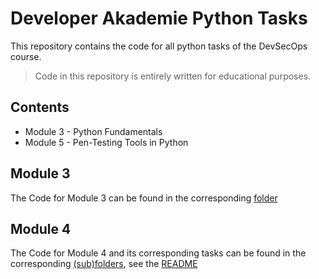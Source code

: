 # Developer Akademie Python Tasks

This repository contains the code for all python tasks of the DevSecOps course.

> Code in this repository is entirely written for educational purposes.

## Contents

- Module 3 - Python Fundamentals
- Module 5 - Pen-Testing Tools in Python

## Module 3

The Code for Module 3 can be found in the corresponding [folder](./module-3/README.md)

## Module 4

The Code for Module 4 and its corresponding tasks can be found in the corresponding [(sub)folders](./module-4/), see the [README](./module-4/README.md)